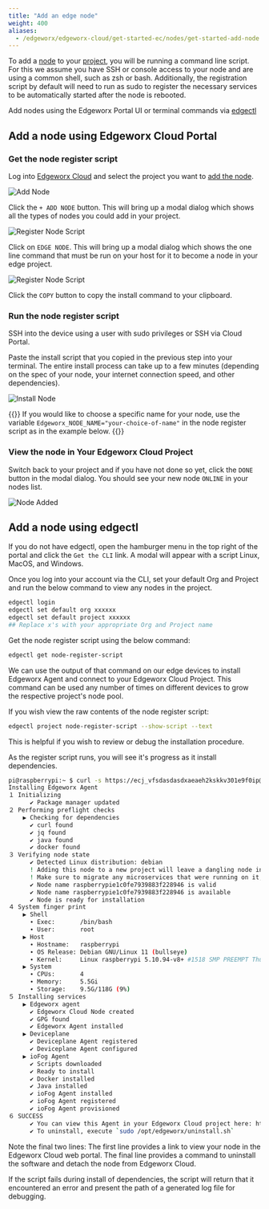 ```yaml
---
title: "Add an edge node"
weight: 400
aliases:
  - /edgeworx/edgeworx-cloud/get-started-ec/nodes/get-started-add-node
---
```


To add a [node](../adding-nodes/_index.md) to your [project](/docs/more/terminology#project), you will be running a command line script. For this we assume you
have SSH or console access to your node and are using a common shell, such as zsh or bash.
Additionally, the registration script by default will need to run as sudo to register the necessary
services to be automatically started after the node is rebooted.

Add nodes using the Edgeworx Portal UI or terminal commands via [edgectl](../edgectl)

## Add a node using Edgeworx Cloud Portal

### Get the node register script

Log into [Edgeworx Cloud](https://cloud.edgeworx.io) and select the project you want to [add the node](../../more/terminology#node-register-script).

![Add Node](/images/add-node.png)

Click the `+ ADD NODE` button. This will bring up a modal dialog which shows all the types of nodes you could add in your project.

![Register Node Script](/images/select-node-type.png)

Click on `EDGE NODE`. This will bring up a modal dialog which shows the one line command that must be run on your
host for it to become a node in your edge project.

![Register Node Script](/images/add-edge-node.png)

Click the `COPY` button to copy the install command to your clipboard.

### Run the node register script

SSH into the device using a user with sudo privileges or SSH via Cloud Portal.

Paste the install script that you copied in the previous step into your terminal.
The entire install
process can take up to a few minutes (depending on the spec of your node, your internet connection
speed, and other dependencies).

![Install Node](/images/edge-node-added.png)

{{<info>}}
If you would like to choose a specific name for your node, use the
variable `Edgeworx_NODE_NAME="your-choice-of-name"` in the node register script
as in the example below.
{{</info>}}

### View the node in Your Edgeworx Cloud Project

Switch back to your project and if you have not done so yet, click the `DONE` button in the modal dialog. You
should see your new node `ONLINE` in your nodes list.

![Node Added](/images/1st-node-added.png)

## Add a node using edgectl

If you do not have edgectl, open the hamburger menu in the top right of the portal and click the `Get the CLI` link. A modal will appear with a script Linux, MacOS, and Windows.

Once you log into your account via the CLI, set your default Org and Project and run the below command to view any nodes in the project.

```bash
edgectl login 
edgectl set default org xxxxxx 
edgectl set default project xxxxxx
## Replace x's with your appropriate Org and Project name
```

Get the node register script using the below command:

```bash
edgectl get node-register-script
```

We can use the output of that command on our edge devices to install Edgeworx Agent and connect to your Edgeworx
Cloud Project. This command can be used any number of times on different devices to grow the
respective project's node pool.

If you wish view the raw contents of the node register script:

```bash
edgectl project node-register-script --show-script --text
```

This is helpful if you wish to review or debug the installation procedure.

As the register script runs, you will see it's progress as it install dependencies.

```bash
pi@raspberrypi:~ $ curl -s https://ecj_vfsdasdasdxaeaeh2kskkv301e9f0ip@api.edgeworx.io/v1/project/b7asdasdas-e3f-4808-a992-0811e077d783/node-register-script | sudo bash
Installing Edgeworx Agent
１ Initializing
      ✔ Package manager updated
２ Performing preflight checks
    ▶ Checking for dependencies
      ✔ curl found
      ✔ jq found
      ✔ java found
      ✔ docker found
３ Verifying node state
      ✔ Detected Linux distribution: debian
      ! Adding this node to a new project will leave a dangling node in the old project: neil/proj1/raspberrypi14511447b32329f25b77.
      ! Make sure to migrate any microservices that were running on it, then delete it. E.g. `edgectl node remove neil/proj1/raspberrypi14511447b32329f25b77`
      ✔ Node name raspberrypie1c0fe7939883f228946 is valid
      ✔ Node name raspberrypie1c0fe7939883f228946 is available
      ✔ Node is ready for installation
４ System finger print
    ▶ Shell
      ∙ Exec:       /bin/bash
      ∙ User:       root
    ▶ Host
      ∙ Hostname:   raspberrypi
      ∙ OS Release: Debian GNU/Linux 11 (bullseye)
      ∙ Kernel:     Linux raspberrypi 5.10.94-v8+ #1518 SMP PREEMPT Thu Jan 27 14:55:19 GMT 2022 aarch64 GNU/Linux
    ▶ System
      ∙ CPUs:       4
      ∙ Memory:     5.5Gi
      ∙ Storage:    9.5G/118G (9%)
５ Installing services
    ▶ Edgeworx agent
      ✔ Edgeworx Cloud Node created
      ✔ GPG found
      ✔ Edgeworx Agent installed
    ▶ Deviceplane
      ✔ Deviceplane Agent registered
      ✔ Deviceplane Agent configured
    ▶ ioFog Agent
      ✔ Scripts downloaded
      ✔ Ready to install
      ✔ Docker installed
      ✔ Java installed
      ✔ ioFog Agent installed
      ✔ ioFog Agent registered
      ✔ ioFog Agent provisioned
６ SUCCESS
      ✔ You can view this Agent in your Edgeworx Cloud project here: https://cloud.edgeworx.io/alice/edge-project-1/node/raspberrypie1c0fe7939883f228946
      ✔ To uninstall, execute `sudo /opt/edgeworx/uninstall.sh`
```

Note the final two lines: The first line provides a link to view your node in the Edgeworx Cloud web
portal. The final line provides a command to uninstall the software and detach the node from Edgeworx
Cloud.

If the script fails during install of dependencies, the script will return that it encountered an error and present the path of a generated log file for debugging.
